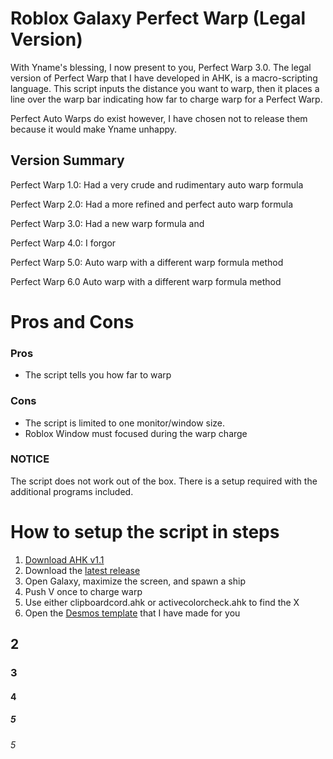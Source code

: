 # Roblox Galaxy Perfect Warp (Legal Version)
With Yname's blessing, I now present to you, Perfect Warp 3.0. The legal version of Perfect Warp that I have developed in AHK, is a macro-scripting language. This script inputs the distance you want to warp, then it places a line over the warp bar indicating how far to charge warp for a Perfect Warp.

Perfect Auto Warps do exist however, I have chosen not to release them because it would make Yname unhappy.

## Version Summary
Perfect Warp 1.0: Had a very crude and rudimentary auto warp formula

Perfect Warp 2.0: Had a more refined and perfect auto warp formula

Perfect Warp 3.0: Had a new warp formula and 

Perfect Warp 4.0: I forgor

Perfect Warp 5.0: Auto warp with a different warp formula method

Perfect Warp 6.0 Auto warp with a different warp formula method

# Pros and Cons
### Pros
* The script tells you how far to warp

### Cons
* The script is limited to one monitor/window size.
* Roblox Window must focused during the warp charge

### NOTICE 
The script does not work out of the box. There is a setup required with the additional programs included.

# How to setup the script in steps
1. [Download AHK v1.1](https://www.autohotkey.com/)
2. Download the [latest release](https://github.com/ORB-Aerospace911/Roblox-Galaxy-Perfect-Warp/releases)
3. Open Galaxy, maximize the screen, and spawn a ship
4. Push V once to charge warp
6. Use either clipboardcord.ahk or activecolorcheck.ahk to find the X
7. Open the [Desmos template](https://www.desmos.com/calculator/67pnd3metj) that I have made for you 
## 2
### 3
#### 4
##### 5
###### 5
